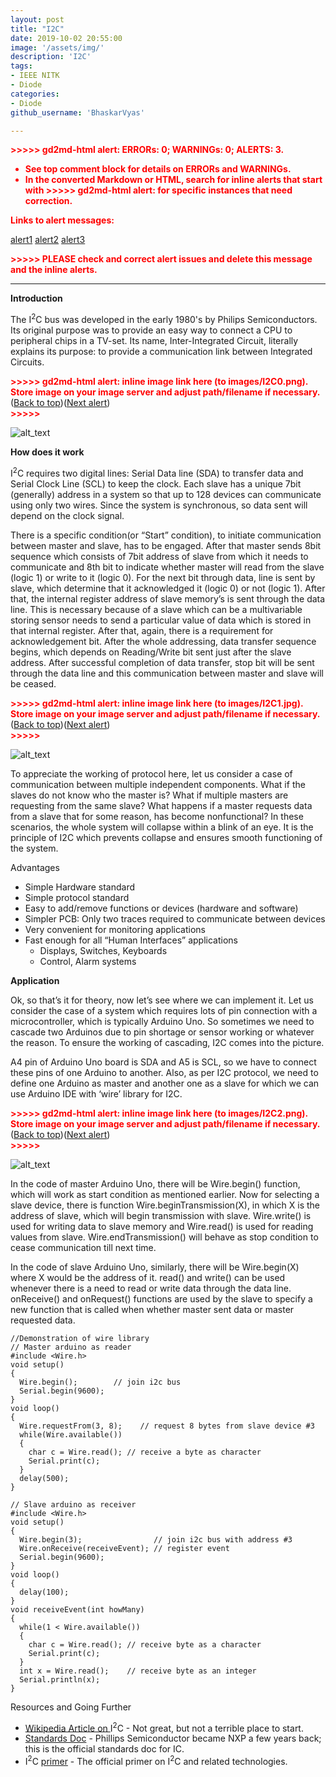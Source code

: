 ```yaml
---
layout: post
title: "I2C"
date: 2019-10-02 20:55:00
image: '/assets/img/'
description: 'I2C'
tags:
- IEEE NITK
- Diode
categories:
- Diode  
github_username: 'BhaskarVyas'

---
```


<p style="color: red; font-weight: bold">>>>>>  gd2md-html alert:  ERRORs: 0; WARNINGs: 0; ALERTS: 3.</p>
<ul style="color: red; font-weight: bold"><li>See top comment block for details on ERRORs and WARNINGs. <li>In the converted Markdown or HTML, search for inline alerts that start with >>>>>  gd2md-html alert:  for specific instances that need correction.</ul>

<p style="color: red; font-weight: bold">Links to alert messages:</p><a href="#gdcalert1">alert1</a>
<a href="#gdcalert2">alert2</a>
<a href="#gdcalert3">alert3</a>

<p style="color: red; font-weight: bold">>>>>> PLEASE check and correct alert issues and delete this message and the inline alerts.<hr></p>


**Introduction**

The I<sup>2</sup>C bus was developed in the early 1980's by Philips Semiconductors. Its original purpose was to provide an easy way to connect a CPU to peripheral chips in a TV-set. Its name, Inter-Integrated Circuit, literally explains its purpose: to provide a communication link between Integrated Circuits.



<p id="gdcalert1" ><span style="color: red; font-weight: bold">>>>>>  gd2md-html alert: inline image link here (to images/I2C0.png). Store image on your image server and adjust path/filename if necessary. </span><br>(<a href="#">Back to top</a>)(<a href="#gdcalert2">Next alert</a>)<br><span style="color: red; font-weight: bold">>>>>> </span></p>


![alt_text](images/I2C0.png "image_tooltip")


**How does it work**

I<sup>2</sup>C requires two digital lines: Serial Data line (SDA) to transfer data and Serial Clock Line (SCL) to keep the clock. Each slave has a unique 7bit (generally) address in a system so that up to 128 devices can communicate using only two wires. Since the system is synchronous, so data sent will depend on the clock signal.

There is a specific condition(or “Start” condition), to initiate communication between master and slave, has to be engaged. After that master sends 8bit sequence which consists of 7bit address of slave from which it needs to communicate and 8th bit to indicate whether master will read from the slave (logic 1) or write to it (logic 0). For the next bit through data, line is sent by slave, which determine that it acknowledged it (logic 0) or not (logic 1). After that, the internal register address of slave memory’s is sent through the data line. This is necessary because of a slave which can be a multivariable storing sensor needs to send a particular value of data which is stored in that internal register. After that, again, there is a requirement for acknowledgement bit. After the whole addressing, data transfer sequence begins, which depends on Reading/Write bit sent just after the slave address. After successful completion of data transfer, stop bit will be sent through the data line and this communication between master and slave will be ceased.



<p id="gdcalert2" ><span style="color: red; font-weight: bold">>>>>>  gd2md-html alert: inline image link here (to images/I2C1.jpg). Store image on your image server and adjust path/filename if necessary. </span><br>(<a href="#">Back to top</a>)(<a href="#gdcalert3">Next alert</a>)<br><span style="color: red; font-weight: bold">>>>>> </span></p>


![alt_text](images/I2C1.jpg "image_tooltip")


To appreciate the working of protocol here, let us consider a case of communication between multiple independent components. What if the slaves do not know who the master is? What if multiple masters are requesting from the same slave? What happens if a master requests data from a slave that for some reason, has become nonfunctional? In these scenarios, the whole system will collapse within a blink of an eye. It is the principle of I2C which prevents collapse and ensures smooth functioning of the system.

Advantages



*   Simple Hardware standard
*   Simple protocol standard
*   Easy to add/remove functions or devices (hardware and software)
*   Simpler PCB: Only two traces required to communicate between devices
*   Very convenient for monitoring applications
*   Fast enough for all “Human Interfaces” applications
    *   Displays, Switches, Keyboards
    *   Control, Alarm systems

**Application**

Ok, so that’s it for theory, now let’s see where we can implement it. Let us consider the case of a system which requires lots of pin connection with a microcontroller, which is typically Arduino Uno. So sometimes we need to cascade two Arduinos due to pin shortage or sensor working or whatever the reason. To ensure the working of cascading, I2C comes into the picture.

A4 pin of Arduino Uno board is SDA and A5 is SCL, so we have to connect these pins of one Arduino to another. Also, as per I2C protocol, we need to define one Arduino as master and another one as a slave for which we can use Arduino IDE with ‘wire’ library for I2C.  



<p id="gdcalert3" ><span style="color: red; font-weight: bold">>>>>>  gd2md-html alert: inline image link here (to images/I2C2.png). Store image on your image server and adjust path/filename if necessary. </span><br>(<a href="#">Back to top</a>)(<a href="#gdcalert4">Next alert</a>)<br><span style="color: red; font-weight: bold">>>>>> </span></p>


![alt_text](images/I2C2.png "image_tooltip")


In the code of master Arduino Uno, there will be Wire.begin() function, which will work as start condition as mentioned earlier. Now for selecting a slave device, there is function Wire.beginTransmission(X), in which X is the address of slave, which will begin transmission with slave. Wire.write() is used for writing data to slave memory and Wire.read() is used for reading values from slave. Wire.endTransmission() will behave as stop condition to cease communication till next time.

In the code of slave Arduino Uno, similarly, there will be Wire.begin(X) where X would be the address of it. read() and write() can be used whenever there is a need to read or write data through the data line. onReceive() and onRequest() functions are used by the slave to specify a new function that is called when whether master sent data or master requested data.


```
//Demonstration of wire library
// Master arduino as reader
#include <Wire.h>
void setup()
{
  Wire.begin();        // join i2c bus
  Serial.begin(9600);
}
void loop()
{
  Wire.requestFrom(3, 8);    // request 8 bytes from slave device #3
  while(Wire.available())    
  { 
    char c = Wire.read(); // receive a byte as character
    Serial.print(c);         
  }
  delay(500);
}
```



```
// Slave arduino as receiver
#include <Wire.h>
void setup()
{
  Wire.begin(3);                // join i2c bus with address #3
  Wire.onReceive(receiveEvent); // register event
  Serial.begin(9600);           
}
void loop()
{
  delay(100);
}
void receiveEvent(int howMany)
{
  while(1 < Wire.available()) 
  {
    char c = Wire.read(); // receive byte as a character
    Serial.print(c);    
  }
  int x = Wire.read();    // receive byte as an integer
  Serial.println(x);       
}
```


Resources and Going Further



*   [Wikipedia Article on ](http://en.wikipedia.org/wiki/I%C2%B2C)I<sup>2</sup>C - Not great, but not a terrible place to start.
*   [Standards Doc](http://www.nxp.com/documents/user_manual/UM10204.pdf) - Phillips Semiconductor became NXP a few years back; this is the official standards doc for IC.
*   I<sup>2</sup>C [primer](http://www.i2c-bus.org/i2c-bus/) - The official primer on I<sup>2</sup>C and related technologies.



